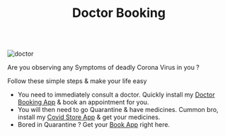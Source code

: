 # <div align = "center">Doctor Booking</div>

<BR><BR>


![doctor](https://user-images.githubusercontent.com/47221267/92644982-ca228c00-f301-11ea-884b-28f69ca22c3f.png)


Are you observing any Symptoms of deadly Corona Virus in you ?

Follow these simple steps & make your life easy

- You need to immediately consult a doctor. Quickly install my [Doctor Booking App]() & book an appointment for you.
- You will then need to go Quarantine & have medicines. Cummon bro, install my [Covid Store App]() & get your medicines.
- Bored in Quarantine ? Get your [Book App]() right here.
